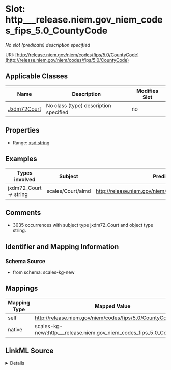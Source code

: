 

# Slot: http___release.niem.gov_niem_codes_fips_5.0_CountyCode


_No slot (predicate) description specified_





URI: [http://release.niem.gov/niem/codes/fips/5.0/CountyCode](http://release.niem.gov/niem/codes/fips/5.0/CountyCode)



<!-- no inheritance hierarchy -->





## Applicable Classes

| Name | Description | Modifies Slot |
| --- | --- | --- |
| [Jxdm72Court](../classes/Jxdm72Court.md) | No class (type) description specified |  no  |







## Properties

* Range: [xsd:string](xsd:string)






## Examples

| Types involved | Subject | Predicate | Object |
| --- | --- | --- | --- |
| jxdm72_Court → string | scales/Court/almd | http://release.niem.gov/niem/codes/fips/5.0/CountyCode | 01001 |


## Comments

* 3035 occurrences with subject type jxdm72_Court and object type string.

## Identifier and Mapping Information







### Schema Source


* from schema: scales-kg-new




## Mappings

| Mapping Type | Mapped Value |
| ---  | ---  |
| self | http://release.niem.gov/niem/codes/fips/5.0/CountyCode |
| native | scales-kg-new/:http___release.niem.gov_niem_codes_fips_5.0_CountyCode |




## LinkML Source

<details>
```yaml
name: http___release.niem.gov_niem_codes_fips_5.0_CountyCode
description: No slot (predicate) description specified
comments:
- 3035 occurrences with subject type jxdm72_Court and object type string.
examples:
- description: jxdm72_Court → string
  object:
    example_object: '01001'
    example_object_type: string
    example_predicate: http://release.niem.gov/niem/codes/fips/5.0/CountyCode
    example_subject: scales/Court/almd
    example_subject_type: jxdm72_Court
from_schema: scales-kg-new
rank: 1000
slot_uri: http://release.niem.gov/niem/codes/fips/5.0/CountyCode
alias: http___release.niem.gov_niem_codes_fips_5.0_CountyCode
domain_of:
- jxdm72_Court
range: string

```
</details>